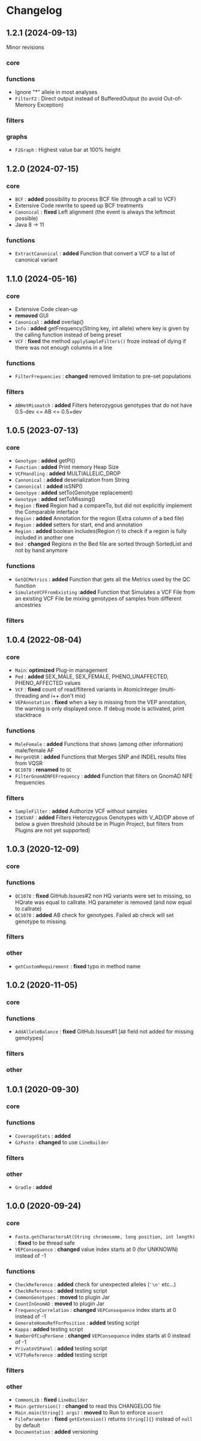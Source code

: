 # Changelog
## 1.2.1 (2024-09-13)
Minor revisions
### core
### functions
- Ignore "*" allele in most analyses
- `FilterF2` : Direct output instead of BufferedOutput (to avoid Out-of-Memory Exception)
### filters
### graphs
- `F2Graph` : Highest value bar at 100% height

## 1.2.0 (2024-07-15)
### core
- `BCF` : **added** possibility to process BCF file (through a call to VCF)
- Extensive Code rewrite to speed up BCF treatments
- `Canonical` : **fixed** Left alignment (the event is always the leftmost possible)
- Java 8 -> 11
### functions
- `ExtractCanonical` : **added** Function that convert a VCF to a list of canonical variant

## 1.1.0 (2024-05-16)
### core
- Extensive Code clean-up
- **removed** GUI
- `Canonical` : **added** overlap()
- `Info` : **added** getFrequency(String key, int allele) where key is given by the calling function instead of being preset
- `VCF` : **fixed** the method `applySampleFilters()` froze instead of dying if there was not enough columns in a line
### functions
- `FilterFrequencies` : **changed** removed limitation to pre-set populations
### filters
- `ABHetMismatch` : **added** Filters heterozygous genotypes that do not have 0.5-dev <= AB <= 0.5+dev

## 1.0.5 (2023-07-13)
### core
- `Genotype` : **added** getPl()
- `Function` : **added** Print memory Heap Size
- `VCFHandling` : **added** MULTIALLELIC_DROP
- `Cannonical` : **added** deserialization from String
- `Cannonical` : **added** isSNP()
- `Genotpye` : **added** setTo(Genotype replacement)
- `Genotpye` : **added** setToMissing()
- `Region` : **fixed** Region had a compareTo, but did not explicitly implement the Comparable interface
- `Region` : **added** Annotation for the region (Extra column of a bed file)
- `Region` : **added** setters for start, end and annotation
- `Region` : **added** boolean includes(Region r) to check if a region is fully included in another one
- `Bed` : **changed** Regions in the Bed file are sorted through SortedList and not by hand anymore
### functions
- `GetQCMetrics` : **added** Function that gets all the Metrics used by the QC function
- `SimulateVCFFromExisting` :**added** Function that Simulates a VCF File from an existing VCF File be mixing genotypes of samples from different ancestries
### filters

## 1.0.4 (2022-08-04)
### core
- `Main`: **optimized** Plug-in management
- `Ped` : **added** SEX_MALE, SEX_FEMALE, PHENO_UNAFFECTED, PHENO_AFFECTED values
- `VCF` : **fixed** count of read/filtered variants in AtomicInteger (multi-threading and i++ don't mix)
- `VEPAnnotation` : **fixed** when a key is missing from the VEP annotation, the warning is only displayed once. If debug mode is activated, print stacktrace
### functions
- `MaleFemale` : **added** Functions that shows (among other information) male/female AF
- `MergeVQSR` : **added** Functions that Merges SNP and INDEL results files from VQSR
- `QC1078` : **renamed** to `QC`
- `FilterGnomADNFEFrequency` : **added** Function that filters on GnomAD NFE frequencies
### filters
- `SampleFilter` : **added** Authorize VCF without samples
- `ISKSVAF` : **added** Filters Heterozygous Genotypes with V_AD/DP above of below a given threshold (should be in Plugin Project, but filters from Plugins are not yet supported)

## 1.0.3 (2020-12-09)
### core
### functions
- `QC1078` : **fixed** GitHub.Issues#2 non HQ variants were set to missing, so HQrate was equal to callrate. HQ parameter is removed (and now equal to callrate)
- `QC1078` : **added** AB check for genotypes. Failed ab check will set genotype to missing.
### filters
### other
- `getCustomRequirement` : **fixed** typo in method name

## 1.0.2 (2020-11-05)
### core
### functions
- `AddAlleleBalance` : **fixed** GitHub.Issues#1 [`AB` field not added for missing genotypes] 
### filters
### other

## 1.0.1 (2020-09-30)
### core
### functions
- `CoverageStats` : **added**
- `GzPaste` : **changed** to use `LineBuilder`
### filters
### other
- `Gradle` : **added**

## 1.0.0 (2020-09-24)
### core
- `Fasta.getCharactersAt(String chromosome, long position, int length)` : **fixed** to be thread safe
- `VEPConsequence` : **changed** value index starts at 0 (for UNKNOWN) instead of -1
### functions
- `CheckReference` : **added** check for unexpected alleles (`'\n'` etc...)
- `CheckReference` : **added** testing script
- `CommonGenotypes` : **moved** to plugin Jar
- `CountInGnomAD` : **moved** to plugin Jar
- `FrequencyCorrelation` : **changed** `VEPConsequence` index starts at 0 instead of -1
- `GenerateHomoRefForPosition` : **added** testing script
- `Kappa` : **added** testing script
- `NumberOfCsqPerGene` : **changed** `VEPConsequence` index starts at 0 instead of -1
- `PrivateVSPanel` : **added** testing script
- `VCFToReference` : **added** testing script
### filters
### other
- `CommonLib` : **fixed** `LineBuilder`
- `Main.getVersion()` : **changed** to read this CHANGELOG file
- `Main.main(String[] args)` : **moved** to Run to enforce `assert`
- `FileParameter` : **fixed** `getExtension()` returns `String[]{}` instead of `null` by default
- `Documentation` : **added** versioning


